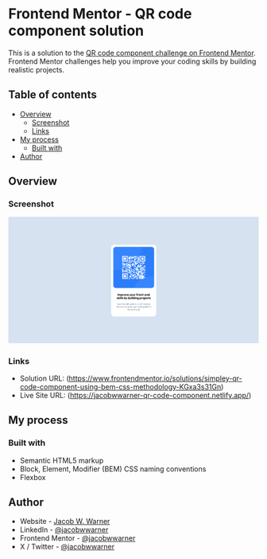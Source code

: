# Frontend Mentor - QR code component solution

This is a solution to the [QR code component challenge on Frontend Mentor](https://www.frontendmentor.io/challenges/qr-code-component-iux_sIO_H). Frontend Mentor challenges help you improve your coding skills by building realistic projects. 

## Table of contents

- [Overview](#overview)
  - [Screenshot](#screenshot)
  - [Links](#links)
- [My process](#my-process)
  - [Built with](#built-with)
- [Author](#author)

## Overview

### Screenshot

![](./design/screenshot.png)


### Links

- Solution URL: (https://www.frontendmentor.io/solutions/simpley-qr-code-component-using-bem-css-methodology-KGxa3s31Gn)
- Live Site URL: (https://jacobwwarner-qr-code-component.netlify.app/)

## My process

### Built with

- Semantic HTML5 markup
- Block, Element, Modifier (BEM) CSS naming conventions
- Flexbox

## Author

- Website - [Jacob W. Warner](https://www.jacobwwarner.com)
- LinkedIn - [@jacobwwarner](https://www.linkedin.com/in/jacobwwarner)
- Frontend Mentor - [@jacobwwarner](https://www.frontendmentor.io/profile/jacobwwarner)
- X / Twitter - [@jacobwwarner](https://www.twitter.com/jacobwwarner)
